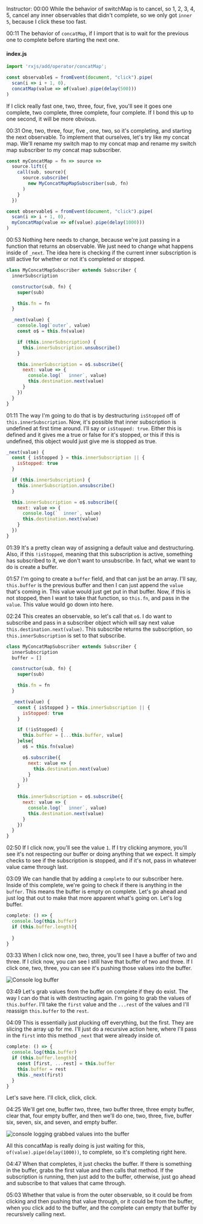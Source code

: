 Instructor: 00:00 While the behavior of switchMap is to cancel, so 1, 2, 3, 4, 5, cancel any inner observables that didn't complete, so we only got `inner 5`, because I click these too fast.

00:11 The behavior of `concatMap`, if I import that is to wait for the previous one to complete before starting the next one. 

#### index.js
```javascript
import 'rxjs/add/operator/concatMap';

const observable$ = fromEvent(document, "click").pipe(
  scan(i => i + 1, 0),
  concatMap(value => of(value).pipe(delay(500)))
)
```

If I click really fast one, two, three, four, five, you'll see it goes one complete, two complete, three complete, four complete. If I bond this up to one second, it will be more obvious.

00:31 One, two, three, four, five , one, two, so it's completing, and starting the next observable. To implement that ourselves, let's try like my concat map. We'll rename my switch map to my concat map and rename my switch map subscriber to my concat map subscriber.

```javascript
const myConcatMap = fn => source => 
  source.lift({
    call(sub, source){
      source.subscribe(
        new MyConcatMapMapSubscriber(sub, fn)
      )
    }
  })

const observable$ = fromEvent(document, "click").pipe(
  scan(i => i + 1, 0),
  myConcatMap(value => of(value).pipe(delay(1000)))
)
```

00:53 Nothing here needs to change, because we're just passing in a function that returns an observable. We just need to change what happens inside of `_next`. The idea here is checking if the current inner subscription is still active for whether or not it's completed or stopped.

```javascript
class MyConcatMapSubscriber extends Subscriber {
  innerSubscription

  constructor(sub, fn) {
    super(sub)

    this.fn = fn
  }

  _next(value) {
    console.log(`outer`, value)
    const o$ = this.fn(value)

    if (this.innerSubscription) {
      this.innerSubscription.unsubscribe()
    }

    this.innerSubscription = o$.subscribe({
      next: value => {
        console.log(`  inner`, value)
        this.destination.next(value)
      }
    })
  }
}
```

01:11 The way I'm going to do that is by destructuring `isStopped` off of `this.innerSubscription`. Now, it's possible that inner subscription is undefined at first time around. I'll say or `isStopped: true`. Either this is defined and it gives me a true or false for it's stopped, or this if this is undefined, this object would just give me is stopped as true.

```javascript
_next(value) {
  const { isStopped } = this.innerSubscription || {
    isStopped: true
  }

  if (this.innerSubscription) {
    this.innerSubscription.unsubscribe()
  }

  this.innerSubscription = o$.subscribe({
    next: value => {
      console.log(`  inner`, value)
      this.destination.next(value)
    }
  })
}
```

01:39 It's a pretty clean way of assigning a default value and destructuring. Also, if this `!isStopped`, meaning that this subscription is active, something has subscribed to it, we don't want to unsubscribe. In fact, what we want to do is create a buffer.

01:57 I'm going to create a `buffer` field, and that can just be an array. I'll say, `this.buffer` is the previous buffer and then I can just append the `value` that's coming in. This value would just get put in that buffer. Now, if this is not stopped, then I want to take that function, so `this.fn`, and pass in the `value`. This value would go down into here.

02:24 This creates an observable, so let's call that `o$`. I do want to subscribe and pass in a subscriber object which will say next value `this.destination.next(value)`. This subscribe returns the subscription, so `this.innerSubscription` is set to that subscribe.

```javascript
class MyConcatMapSubscriber extends Subscriber {
  innerSubscription
  buffer = []

  constructor(sub, fn) {
    super(sub)

    this.fn = fn
  }

  _next(value) {
    const { isStopped } = this.innerSubscription || {
      isStopped: true
    }

    if (!isStopped) {
      this.buffer = [...this.buffer, value]
    }else{
      o$ = this.fn(value)

      o$.subscribe({
        next: value => {
          this.destination.next(value)
        }
      })
    }

    this.innerSubscription = o$.subscribe({
      next: value => {
        console.log(`  inner`, value)
        this.destination.next(value)
      }
    })
  }
}
```

02:50 If I click now, you'll see the value `1`. If I try clicking anymore, you'll see it's not respecting our buffer or doing anything that we expect. It simply checks to see if the subscription is stopped, and if it's not, pass in whatever value came through last.

03:09 We can handle that by adding a `complete` to our subscriber here. Inside of this complete, we're going to check if there is anything in the `buffer`. This means the buffer is empty on complete. Let's go ahead and just log that out to make that more apparent what's going on. Let's log buffer.

```javascript
complete: () => {
  console.log(this.buffer)
  if (this.buffer.length){
     
  }
}
```

03:33 When I click now one, two, three, you'll see I have a buffer of two and three. If I click now, you can see I still have that buffer of two and three. If I click one, two, three, you can see it's pushing those values into the buffer.

![Console log buffer](../images/egghead-implement-concatmap-from-scratch-in-rxjs-console-log-buffer.png)

03:49 Let's grab values from the buffer on complete if they do exist. The way I can do that is with destructing again. I'm going to grab the values of `this.buffer`. I'll take the `first` value and the `...rest` of the values and I'll reassign `this.buffer` to the `rest`.

04:09 This is essentially just plucking off everything, but the first. They are slicing the array up for me. I'll just do a recursive action here, where I'll pass in the `first` into this method `_next` that were already inside of. 

```javascript
complete: () => {
  console.log(this.buffer)
  if (this.buffer.length){
    const [first, ...rest] = this.buffer
    this.buffer = rest
    this._next(first)
  }
}
```

Let's save here. I'll click, click, click.

04:25 We'll get one, buffer two, three, two buffer three, three empty buffer, clear that, four empty buffer, and then we'll do one, two, three, five, buffer six, seven, six, and seven, and empty buffer. 

![console logging grabbed values into the buffer](../images/egghead-implement-concatmap-from-scratch-in-rxjs-logging-grabbed-values.png)

All this concatMap is really doing is just waiting for this, `of(value).pipe(delay(1000))`, to complete, so it's completing right here.

04:47 When that completes, it just checks the buffer. If there is something in the buffer, grabs the first value and then calls that method. If the subscription is running, then just add to the buffer, otherwise, just go ahead and subscribe to that values that came through.

05:03 Whether that value is from the outer observable, so it could be from clicking and then pushing that value through, or it could be from the buffer, when you click add to the buffer, and the complete can empty that buffer by recursively calling next.